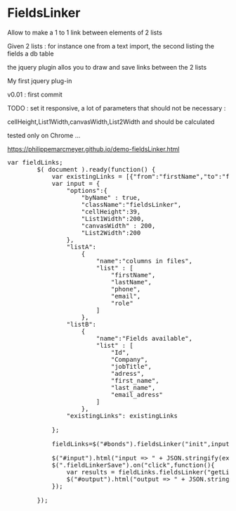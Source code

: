 # FieldsLinker

Allow to make a 1 to 1 link between elements of 2 lists

Given 2 lists : for instance one from a text import, the second listing the fields a db table

the jquery plugin allos you to draw and save links between the 2 lists

My first jquery plug-in

v0.01 : first commit

TODO : set it responsive, a lot of parameters that should not be necessary :

cellHeight,List1Width,canvasWidth,List2Width and should be calculated

tested only on Chrome ...

https://philippemarcmeyer.github.io/demo-fieldsLinker.html

<pre>
var fieldLinks;
		$( document ).ready(function() {
			var existingLinks = [{"from":"firstName","to":"first_name"}] ;
			var input = {
			    "options":{
					"byName" : true,
					"className":"fieldsLinker",
					"cellHeight":39,
					"List1Width":200,
					"canvasWidth" : 200,
					"List2Width":200
				},
				"listA":
					{
						"name":"columns in files",
						"list" : [
							"firstName",
							"lastName",
							"phone",
							"email",
							"role"						
						]
					},
				"listB":
					{
						"name":"Fields available",
						"list" : [
							"Id",
							"Company",
							"jobTitle",
							"adress",
							"first_name",
							"last_name",
							"email_adress"
						]
					},
				"existingLinks": existingLinks

			};
			
		  	fieldLinks=$("#bonds").fieldsLinker("init",input);
			
			$("#input").html("input => " + JSON.stringify(existingLinks));
			$(".fieldLinkerSave").on("click",function(){
				var results = fieldLinks.fieldsLinker("getLinks");
				$("#output").html("output => " + JSON.stringify(results));
			});
			
		});
 
</pre>
